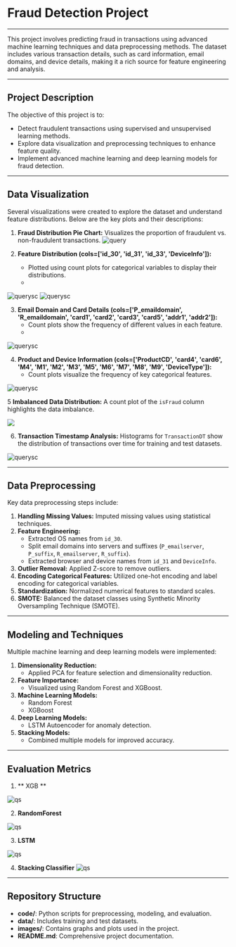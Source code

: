 # Fraud Detection Project

---

This project involves predicting fraud in transactions using advanced machine learning techniques and data preprocessing methods. The dataset includes various transaction details, such as card information, email domains, and device details, making it a rich source for feature engineering and analysis.

---

## Project Description

The objective of this project is to:

- Detect fraudulent transactions using supervised and unsupervised learning methods.
- Explore data visualization and preprocessing techniques to enhance feature quality.
- Implement advanced machine learning and deep learning models for fraud detection.

---


## Data Visualization

Several visualizations were created to explore the dataset and understand feature distributions. Below are the key plots and their descriptions:

1. **Fraud Distribution Pie Chart:** Visualizes the proportion of fraudulent vs. non-fraudulent transactions.
![query](https://github.com/sameena93/fraud_detection/blob/main/static/fraud%20distribution.png)

2. **Feature Distribution (cols=['id_30', 'id_31', 'id_33', 'DeviceInfo']):** 
   - Plotted using count plots for categorical variables to display their distributions.
   - 
![querysc](https://github.com/sameena93/fraud_detection/blob/main/static/featuredistr1.png)
![querysc](https://github.com/sameena93/fraud_detection/blob/main/static/featuredistr2.png)

3. **Email Domain and Card Details (cols=['P_emaildomain', 'R_emaildomain', 'card1', 'card2', 'card3', 'card5', 'addr1', 'addr2']):** 
   - Count plots show the frequency of different values in each feature.
   - 
![querysc](https://github.com/sameena93/fraud_detection/blob/main/static/emaildomian.png)


4. **Product and Device Information (cols=['ProductCD', 'card4', 'card6', 'M4', 'M1', 'M2', 'M3', 'M5', 'M6', 'M7', 'M8', 'M9', 'DeviceType']):**
   - Count plots visualize the frequency of key categorical features.
   
![querysc](https://github.com/sameena93/fraud_detection/blob/main/static/carddetail.png)

5 **Imbalanced Data Distribution:** A count plot of the `isFraud` column highlights the data imbalance.

![](https://github.com/sameena93/fraud_detection/blob/main/static/count%20plot%20of%20fraud.png)

6. **Transaction Timestamp Analysis:** Histograms for `TransactionDT` show the distribution of transactions over time for training and test datasets.

![querysc](https://github.com/sameena93/fraud_detection/blob/main/static/transaction%20of%20timestamp.png)

---

## Data Preprocessing

Key data preprocessing steps include:

1. **Handling Missing Values:** Imputed missing values using statistical techniques.
2. **Feature Engineering:**
   - Extracted OS names from `id_30`.
   - Split email domains into servers and suffixes (`P_emailserver`, `P_suffix`, `R_emailserver`, `R_suffix`).
   - Extracted browser and device names from `id_31` and `DeviceInfo`.
3. **Outlier Removal:** Applied Z-score to remove outliers.
4. **Encoding Categorical Features:** Utilized one-hot encoding and label encoding for categorical variables.
5. **Standardization:** Normalized numerical features to standard scales.
6. **SMOTE:** Balanced the dataset classes using Synthetic Minority Oversampling Technique (SMOTE).

---

## Modeling and Techniques

Multiple machine learning and deep learning models were implemented:

1. **Dimensionality Reduction:**
   - Applied PCA for feature selection and dimensionality reduction.
2. **Feature Importance:**
   - Visualized using Random Forest and XGBoost.
3. **Machine Learning Models:**
   - Random Forest
   - XGBoost
4. **Deep Learning Models:**
   - LSTM Autoencoder for anomaly detection.
5. **Stacking Models:**
   - Combined multiple models for improved accuracy.

---

## Evaluation Metrics

1. ** XGB **
   
![qs](https://github.com/sameena93/fraud_detection/blob/main/static/evalutation%20of%20xgb.png)

2. **RandomForest**
   
![qs](https://github.com/sameena93/fraud_detection/blob/main/static/evaluation%20f%20random%20forest.png)

3. **LSTM**
   
![qs](https://github.com/sameena93/fraud_detection/blob/main/static/LSTM.png)

4. **Stacking Classifier**
![qs](https://github.com/sameena93/fraud_detection/blob/main/static/combining%20the%20ml%20and%20deepleanring%20models.png)
---

## Repository Structure

- **code/**: Python scripts for preprocessing, modeling, and evaluation.
- **data/**: Includes training and test datasets.
- **images/**: Contains graphs and plots used in the project.
- **README.md**: Comprehensive project documentation.





